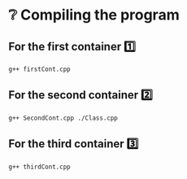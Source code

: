 # ❔ Compiling the program
## For the first container 1️⃣ 
```
g++ firstCont.cpp
```
## For the second container 2️⃣ 
```
g++ SecondCont.cpp ./Class.cpp
```
## For the third container 3️⃣
```
g++ thirdCont.cpp
```

